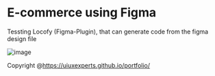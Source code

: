 # E-commerce using Figma

Tessting Locofy (Figma-Plugin), that can generate code from the figma design file  

![image](https://github.com/Re-ONee/figma-ecommerce/assets/65849292/36d51118-a717-42e9-8330-58452878922a)

Copyright @https://uiuxexperts.github.io/portfolio/
